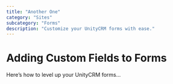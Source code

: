 ```yaml
---
title: "Another One"
category: "Sites"
subcategory: "Forms"
description: "Customize your UnityCRM forms with ease."
---
```

# Adding Custom Fields to Forms
Here’s how to level up your UnityCRM forms...